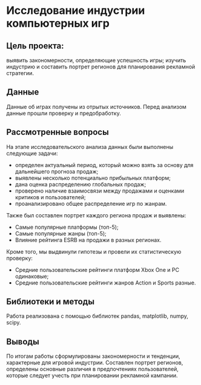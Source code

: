 # Исследование индустрии компьютерных игр

## Цель проекта:
выявить закономерности, определяющие успешность игры; изучить индустрию и составить портрет регионов для планирования рекламной стратегии.

## Данные
Данные об играх получены из отрытых источников. Перед анализом данные прошли проверку и предобработку.

## Рассмотренные вопросы
На этапе исследовательского анализа данных были выполнены следующие задачи:

* определен актуальный период, который можно взять за основу для дальнейшего прогноза продаж;
* выявлены несколько потенциально прибыльных платформ;
* дана оценка распределению глобальных продаж;
* проверено наличие взаимосвязи между продажами и оценками критиков и пользователей;
* проанализировано общее распределение игр по жанрам.

Также был составлен портрет каждого региона продаж и выявлены:

* Самые популярные платформы (топ-5);
* Самые популярные жанры (топ-5);
* Влияние рейтинга ESRB на продажи в разных регионах.

Кроме того, мы выдвинули гипотезы и провели их статистическую проверку:

* Средние пользовательские рейтинги платформ Xbox One и PC одинаковые;
* Средние пользовательские рейтинги жанров Action и Sports разные.

## Библиотеки и методы
Работа реализована с помощью библиотек pandas, matplotlib, numpy, scipy.

## Выводы
По итогам работы сформулированы закономерности и тенденции, характерные для игровой индустрии. Составлен портрет регионов, определены основные различия в предпочтениях пользователей, которые следует учесть при планировании рекламной кампании.
